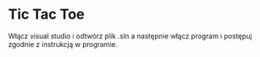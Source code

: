 # Tic Tac Toe

Włącz visual studio i odtwórz plik .sln a następnie włącz program i postępuj zgodnie z instrukcją w programie.